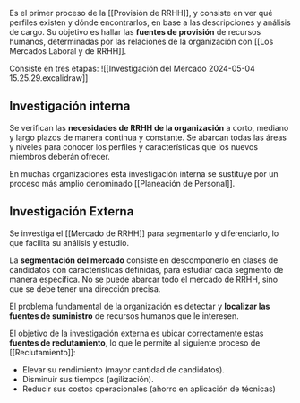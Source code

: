 Es el primer proceso de la [[Provisión de RRHH]], y consiste en ver qué perfiles existen y dónde encontrarlos, en base a las descripciones y análisis de cargo. Su objetivo es hallar las **fuentes de provisión** de recursos humanos, determinadas por las relaciones de la organización con [[Los Mercados Laboral y de RRHH]].

Consiste en tres etapas:
![[Investigación del Mercado 2024-05-04 15.25.29.excalidraw]]

## Investigación interna

Se verifican las **necesidades de RRHH de la organización** a corto, mediano y largo plazos de manera continua y constante. Se abarcan todas las áreas y niveles para conocer los perfiles y características que los nuevos miembros deberán ofrecer.

En muchas organizaciones esta investigación interna se sustituye por un proceso más amplio denominado [[Planeación de Personal]].

## Investigación Externa

Se investiga el [[Mercado de RRHH]] para segmentarlo y diferenciarlo, lo que facilita su análisis y estudio. 

La **segmentación del mercado** consiste en descomponerlo en clases de candidatos con características definidas, para estudiar cada segmento de manera específica. No se puede abarcar todo el mercado de RRHH, sino que se debe tener una dirección precisa.

El problema fundamental de la organización es detectar y **localizar las fuentes de suministro** de recursos humanos que le interesen. 

El objetivo de la investigación externa es ubicar correctamente estas **fuentes de reclutamiento**, lo que le permite al siguiente proceso de [[Reclutamiento]]:
- Elevar su rendimiento (mayor cantidad de candidatos).
- Disminuir sus tiempos (agilización).
- Reducir sus costos operacionales (ahorro en aplicación de técnicas)